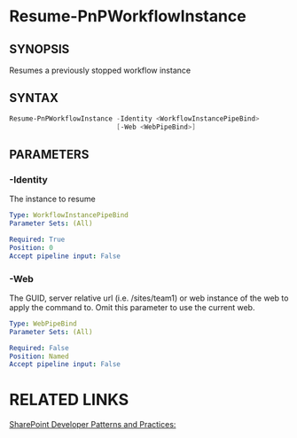 # Resume-PnPWorkflowInstance

## SYNOPSIS
Resumes a previously stopped workflow instance

## SYNTAX 

```powershell
Resume-PnPWorkflowInstance -Identity <WorkflowInstancePipeBind>
                           [-Web <WebPipeBind>]
```


## PARAMETERS

### -Identity
The instance to resume

```yaml
Type: WorkflowInstancePipeBind
Parameter Sets: (All)

Required: True
Position: 0
Accept pipeline input: False
```

### -Web
The GUID, server relative url (i.e. /sites/team1) or web instance of the web to apply the command to. Omit this parameter to use the current web.

```yaml
Type: WebPipeBind
Parameter Sets: (All)

Required: False
Position: Named
Accept pipeline input: False
```

# RELATED LINKS

[SharePoint Developer Patterns and Practices:](http://aka.ms/sppnp)